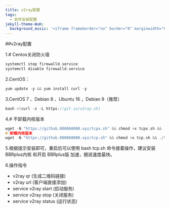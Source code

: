 ```yaml
---
title: v2ray配置
tags:
  - 软件安装配置
jekyll-theme-WuK:
  background_music: '<iframe frameborder="no" border="0" marginwidth="0" marginheight="0" width=100% height=86 src="//music.163.com/outchain/player?type=2&id=27876158&auto=0&height=66"></iframe>'
---
```


##v2ray配置

1.# Centos关闭防火墙
```c
systemctl stop firewalld.service
systemctl disable firewalld.service
```

2.CentOS：
```c
yum update -y && yum install curl -y
```

3.CentOS 7 、Debian 8 、Ubuntu 16 ，Debian 9（推荐）
```c
bash <(curl -s -L https://git.io/v2ray.sh)
```

4.# 不卸载内核版本
```c
wget -N "https://github.000060000.xyz/tcpx.sh" && chmod +x tcpx.sh && ./tcpx.sh
# 卸载内核版本
wget -N "https://github.000060000.xyz/tcp.sh" && chmod +x tcp.sh && ./tcp.sh
```

5.根据提示安装即可，重启后可以使用 bash tcp.sh 命令接着操作，建议安装 BBRplus内核 和开启 BBRplus版 加速，据说速度最快。

6.操作指令
- v2ray qr   (生成二维码链接)
- v2ray url  (客户端直接添加)
- service v2ray start (启动服务)
- service v2ray stop  (关闭服务)
- service v2ray status (运行状态)

